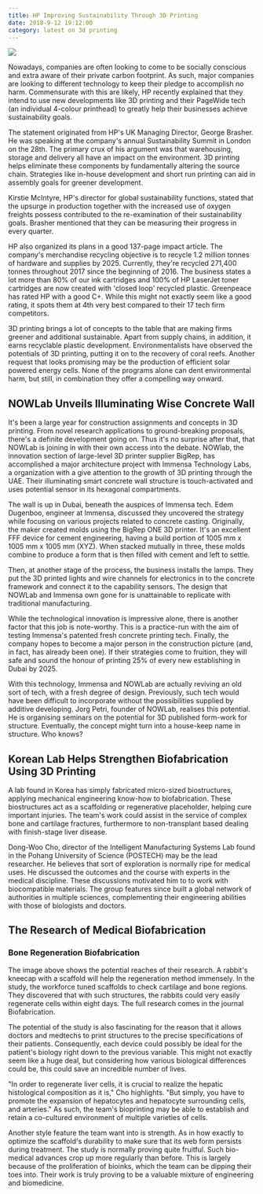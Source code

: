```yaml
---
title: HP Improving Sustainability Through 3D Printing
date: 2018-9-12 19:12:00
category: latest on 3d printing
---
```


![](/img/8.jpg)

Nowadays, companies are often looking to come to be socially conscious and extra aware of their private carbon footprint. As such, major companies are looking to different technology to keep their pledge to accomplish no harm. Commensurate with this are likely, HP recently explained that they intend to use new developments like 3D printing and their PageWide tech (an individual 4-colour printhead) to greatly help their businesses achieve sustainability goals.

<!-- more -->

The statement originated from HP's UK Managing Director, George Brasher. He was speaking at the company's annual Sustainability Summit in London on the 28th. The primary crux of his argument was that warehousing, storage and delivery all have an impact on the environment. 3D printing helps eliminate these components by fundamentally altering the source chain. Strategies like in-house development and short run printing can aid in assembly goals for greener development.

Kirstie McIntyre, HP's director for global sustainability functions, stated that the upsurge in production together with the increased use of oxygen freights possess contributed to the re-examination of their sustainability goals. Brasher mentioned that they can be measuring their progress in every quarter.

HP also organized its plans in a good 137-page impact article. The company's merchandise recycling objective is to recycle 1.2 million tonnes of hardware and supplies by 2025. Currently, they're recycled 271,400 tonnes throughout 2017 since the beginning of 2016. The business states a lot more than 80% of our ink cartridges and 100% of HP LaserJet toner cartridges are now created with 'closed loop' recycled plastic. Greenpeace has rated HP with a good C+. While this might not exactly seem like a good rating, it spots them at 4th very best compared to their 17 tech firm competitors.

3D printing brings a lot of concepts to the table that are making firms greener and additional sustainable. Apart from supply chains, in addition, it earns recyclable plastic development. Environmentalists have observed the potentials of 3D printing, putting it on to the recovery of coral reefs. Another request that looks promising may be the production of efficient solar powered energy cells. None of the programs alone can dent environmental harm, but still, in combination they offer a compelling way onward.

## NOWLab Unveils Illuminating Wise Concrete Wall

It's been a large year for construction assignments and concepts in 3D printing. From novel research applications to ground-breaking proposals, there's a definite development going on. Thus it's no surprise after that, that NOWLab is joining in with their own access into the debate. NOWlab, the innovation section of large-level 3D printer supplier BigRep, has accomplished a major architecture project with Immensa Technology Labs, a organization with a give attention to the growth of 3D printing through the UAE. Their illuminating smart concrete wall structure is touch-activated and uses potential sensor in its hexagonal compartments.

The wall is up in Dubai, beneath the auspices of Immensa tech. Edem Dugenboo, engineer at Immensa, discussed they uncovered the strategy while focusing on various projects related to concrete casting. Originally, the maker created molds using the BigRep ONE 3D printer. It's an excellent FFF device for cement engineering, having a build portion of 1005 mm x 1005 mm x 1005 mm (XYZ). When stacked mutually in three, these molds combine to produce a form that is then filled with cement and left to settle.

Then, at another stage of the process, the business installs the lamps. They put the 3D printed lights and wire channels for electronics in to the concrete framework and connect it to the capability sensors. The design that NOWLab and Immensa own gone for is unattainable to replicate with traditional manufacturing. 

While the technological innovation is impressive alone, there is another factor that this job is note-worthy. This is a practice-run with the aim of testing Immensa's patented fresh concrete printing tech. Finally, the company hopes to become a major person in the construction picture (and, in fact, has already been one). If their strategies come to fruition, they will safe and sound the honour of printing 25% of every new establishing in Dubai by 2025.

With this technology, Immensa and NOWLab are actually reviving an old sort of tech, with a fresh degree of design. Previously, such tech would have been difficult to incorporate without the possibilities supplied by additive developing. Jorg Petri, founder of NOWLab, realises this potential. He is organising seminars on the potential for 3D published form-work for structure. Eventually, the concept might turn into a house-keep name in structure. Who knows?

## Korean Lab Helps Strengthen Biofabrication Using 3D Printing

A lab found in Korea has simply fabricated micro-sized biostructures, applying mechanical engineering know-how to biofabrication. These biostructures act as a scaffolding or regenerative placeholder, helping cure important injuries. The team's work could assist in the service of complex bone and cartilage fractures, furthermore to non-transplant based dealing with finish-stage liver disease.

Dong-Woo Cho, director of the Intelligent Manufacturing Systems Lab found in the Pohang University of Science (POSTECH) may be the lead researcher. He believes that sort of exploration is normally ripe for medical uses. He discussed the outcomes and the course with experts in the medical discipline. These discussions motivated him to to work with biocompatible materials. The group features since built a global network of authorities in multiple sciences, complementing their engineering abilities with those of biologists and doctors. 

## The Research of Medical Biofabrication

### Bone Regeneration Biofabrication

The image above shows the potential reaches of their research. A rabbit's kneecap with a scaffold will help the regeneration method immensely. In the study, the workforce tuned scaffolds to check cartilage and bone regions. They discovered that with such structures, the rabbits could very easily regenerate cells within eight days. The full research comes in the journal Biofabrication.

The potential of the study is also fascinating for the reason that it allows doctors and medtechs to print structures to the precise specifications of their patients. Consequently, each device could possibly be ideal for the patient's biology right down to the previous variable. This might not exactly seem like a huge deal, but considering how various biological differences could be, this could save an incredible number of lives.

"In order to regenerate liver cells, it is crucial to realize the hepatic histological composition as it is," Cho highlights. "But simply, you have to promote the expansion of hepatocytes and hepatocyte surrounding cells, and arteries." As such, the team's bioprinting may be able to establish and retain a co-cultured environment of multiple varieties of cells.

Another style feature the team want into is strength. As in how exactly to optimize the scaffold's durability to make sure that its web form persists during treatment. The study is normally proving quite fruitful. Such bio-medical advances crop up more regularly than before. This is largely because of the proliferation of bioinks, which the team can be dipping their toes into. Their work is truly proving to be a valuable mixture of engineering and biomedicine.
